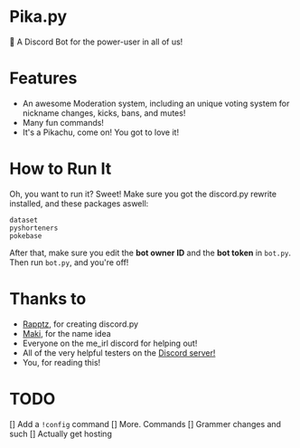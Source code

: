 # Pika.py
🤖 A Discord Bot for the power-user in all of us!

# Features
* An awesome Moderation system, including an unique voting system for nickname changes, kicks, bans, and mutes!
* Many fun commands!
* It's a Pikachu, come on! You got to love it!

# How to Run It
Oh, you want to run it? Sweet!
Make sure you got the discord.py rewrite installed, and these packages aswell:
```
dataset
pyshorteners
pokebase
```
After that, make sure you edit the **bot owner ID** and the **bot token** in ``bot.py``.
Then run ``bot.py``, and you're off!

# Thanks to
* [Rapptz](https://github.com/Rapptz), for creating discord.py
* [Maki](https://maki.cat), for the name idea
* Everyone on the me_irl discord for helping out!
* All of the very helpful testers on the [Discord server!](https://discord.gg/8vFPUhV)
* You, for reading this!

# TODO
[] Add a ``!config`` command
[] More. Commands
[] Grammer changes and such
[] Actually get hosting
